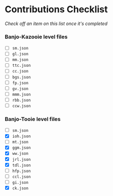 # Contributions Checklist
*Check off an item on this list once it's completed*

### Banjo-Kazooie level files
- [ ] `sm.json`
- [ ] `gl.json`
- [ ] `mm.json`
- [ ] `ttc.json`
- [ ] `cc.json`
- [ ] `bgs.json`
- [ ] `fp.json`
- [ ] `gv.json`
- [ ] `mmm.json`
- [ ] `rbb.json`
- [ ] `ccw.json`

### Banjo-Tooie level files
- [ ] `sm.json`
- [x] `ioh.json`
- [ ] `mt.json`
- [x] `ggm.json`
- [x] `ww.json`
- [x] `jrl.json`
- [x] `tdl.json`
- [ ] `hfp.json`
- [ ] `ccl.json`
- [ ] `gi.json`
- [x] `ck.json`
